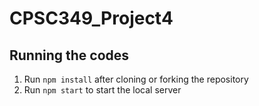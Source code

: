 # CPSC349_Project4

## Running the codes
1. Run ```npm install``` after cloning or forking the repository
2. Run ```npm start``` to start the local server
